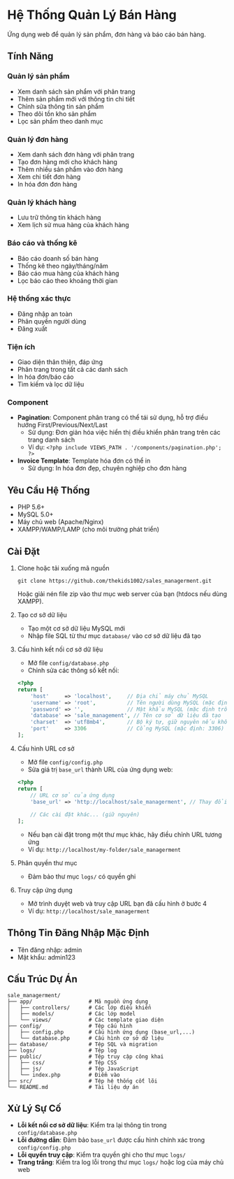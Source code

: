 # Hệ Thống Quản Lý Bán Hàng

Ứng dụng web để quản lý sản phẩm, đơn hàng và báo cáo bán hàng.

## Tính Năng

### Quản lý sản phẩm
- Xem danh sách sản phẩm với phân trang
- Thêm sản phẩm mới với thông tin chi tiết
- Chỉnh sửa thông tin sản phẩm
- Theo dõi tồn kho sản phẩm
- Lọc sản phẩm theo danh mục

### Quản lý đơn hàng
- Xem danh sách đơn hàng với phân trang
- Tạo đơn hàng mới cho khách hàng
- Thêm nhiều sản phẩm vào đơn hàng
- Xem chi tiết đơn hàng
- In hóa đơn đơn hàng

### Quản lý khách hàng
- Lưu trữ thông tin khách hàng
- Xem lịch sử mua hàng của khách hàng

### Báo cáo và thống kê
- Báo cáo doanh số bán hàng
- Thống kê theo ngày/tháng/năm
- Báo cáo mua hàng của khách hàng
- Lọc báo cáo theo khoảng thời gian

### Hệ thống xác thực
- Đăng nhập an toàn
- Phân quyền người dùng
- Đăng xuất

### Tiện ích
- Giao diện thân thiện, đáp ứng
- Phân trang trong tất cả các danh sách
- In hóa đơn/báo cáo
- Tìm kiếm và lọc dữ liệu

### Component
- **Pagination**: Component phân trang có thể tái sử dụng, hỗ trợ điều hướng First/Previous/Next/Last
  - Sử dụng: Đơn giản hóa việc hiển thị điều khiển phân trang trên các trang danh sách
  - Ví dụ: `<?php include VIEWS_PATH . '/components/pagination.php'; ?>`
- **Invoice Template**: Template hóa đơn có thể in
  - Sử dụng: In hóa đơn đẹp, chuyên nghiệp cho đơn hàng

## Yêu Cầu Hệ Thống

- PHP 5.6+
- MySQL 5.0+
- Máy chủ web (Apache/Nginx)
- XAMPP/WAMP/LAMP (cho môi trường phát triển)

## Cài Đặt

1. Clone hoặc tải xuống mã nguồn
   ```
   git clone https://github.com/thekids1002/sales_managerment.git
   ```
   Hoặc giải nén file zip vào thư mục web server của bạn (htdocs nếu dùng XAMPP).

2. Tạo cơ sở dữ liệu
   - Tạo một cơ sở dữ liệu MySQL mới
   - Nhập file SQL từ thư mục `database/` vào cơ sở dữ liệu đã tạo

3. Cấu hình kết nối cơ sở dữ liệu
   - Mở file `config/database.php`
   - Chỉnh sửa các thông số kết nối:
   ```php
   <?php
   return [
       'host'     => 'localhost',     // Địa chỉ máy chủ MySQL
       'username' => 'root',          // Tên người dùng MySQL (mặc định: root)
       'password' => '',              // Mật khẩu MySQL (mặc định trống cho XAMPP)
       'database' => 'sale_management', // Tên cơ sở dữ liệu đã tạo
       'charset'  => 'utf8mb4',       // Bộ ký tự, giữ nguyên nếu không cần thiết
       'port'     => 3306             // Cổng MySQL (mặc định: 3306)
   ];
   ```
   
4. Cấu hình URL cơ sở
   - Mở file `config/config.php`
   - Sửa giá trị `base_url` thành URL của ứng dụng web:
   ```php
   <?php
   return [
       // URL cơ sở của ứng dụng
       'base_url' => 'http://localhost/sale_managerment', // Thay đổi theo cấu hình máy chủ web
       
       // Các cài đặt khác... (giữ nguyên)
   ];
   ```
   - Nếu bạn cài đặt trong một thư mục khác, hãy điều chỉnh URL tương ứng
   - Ví dụ: `http://localhost/my-folder/sale_managerment`

5. Phân quyền thư mục
   - Đảm bảo thư mục `logs/` có quyền ghi

6. Truy cập ứng dụng
   - Mở trình duyệt web và truy cập URL bạn đã cấu hình ở bước 4
   - Ví dụ: `http://localhost/sale_managerment`

## Thông Tin Đăng Nhập Mặc Định

- Tên đăng nhập: admin
- Mật khẩu: admin123

## Cấu Trúc Dự Án

```
sale_managerment/
├── app/                  # Mã nguồn ứng dụng
│   ├── controllers/      # Các lớp điều khiển
│   ├── models/           # Các lớp model
│   └── views/            # Các template giao diện
├── config/               # Tệp cấu hình
│   ├── config.php        # Cấu hình ứng dụng (base_url,...)
│   └── database.php      # Cấu hình cơ sở dữ liệu
├── database/             # Tệp SQL và migration
├── logs/                 # Tệp log
├── public/               # Tệp truy cập công khai
│   ├── css/              # Tệp CSS
│   ├── js/               # Tệp JavaScript
│   └── index.php         # Điểm vào
├── src/                  # Tệp hệ thống cốt lõi
└── README.md             # Tài liệu dự án
```

## Xử Lý Sự Cố

- **Lỗi kết nối cơ sở dữ liệu**: Kiểm tra lại thông tin trong `config/database.php`
- **Lỗi đường dẫn**: Đảm bảo `base_url` được cấu hình chính xác trong `config/config.php`
- **Lỗi quyền truy cập**: Kiểm tra quyền ghi cho thư mục `logs/`
- **Trang trắng**: Kiểm tra log lỗi trong thư mục `logs/` hoặc log của máy chủ web